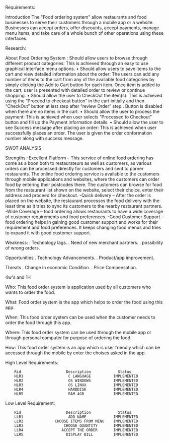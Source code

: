 Requirements:

Introduction The "Food ordering system" allow restaurants and food businesses to serve their customers through a mobile app or a website. Businesses can accept orders, offer discounts, accept payments, manage menu items, and take care of a whole bunch of other operations using these interfaces.

Research:

About Food Ordering System :
Should allow users to browse through different product categories: This is achieved through
an easy to use graphical interface menu options.
• Should allow users to save items to the cart and view detailed information about the order:
The users can add any number of items to the cart from any of the available food categories by
simply clicking the Add to Cart button for each item. Once item is added to the cart, user is
presented with detailed order to review or continue shopping.
• Should allow the user to CheckOut the item(s): This is achieved using the “Proceed to checkout
button” in the cart initially and then “CheckOut” button at last step after “review Order” step..
Button is disabled when there are no items in the cart.
• Should allow the user to process the payment: This is achieved when user selects “Processed to
Checkout” button and fill up the Payment information details.
• Should allow the user to see Success message after placing an order: This is achieved when
user successfully places an order. The user is given the order conformation number along with
success message.

SWOT ANALYSIS

Strengths
-Excellent Platform – This service of online food ordering has come as a boon both to restaurateurs as well as customers, as various orders can be processed directly for customers and sent to parner restaurants. The online food ordering service is available to the customers through mobile applications and websites, where the customers can order food by entering their postcodes there. The customers can browse for food from the restaurant list shown on the website, select their choice, enter their address and proceed for checkout.
-Quick delivery – After the order is placed on the website, the restaurant processes the food delivery with the least time as it tries to sync its customers to the nearby restaurant partners.
-Wide Coverage –  food ordering allows restaurants to have a wide coverage of customer requirements and food preferences.
-Good Customer Support –  food ordering helps in gaining good customer support and works for their requirement and food preferences. It keeps changing food menus and tries to expand it with good customer support.

Weakness:
. Technology lags.
. Need of new merchant partners.
. possibility of wrong orders.

Opportunities
. Technology Advancements.
. Product/app improvement.

Threats
. Change in economic Condition.
. Price Compensation.

4w's and 1H

Who:
This food order system is application used by all customers who wants to order the food.

What:
Food order system is the app which helps to order the food using this app.

When:
This food order system can be used when the customer needs to order the food through this app.

Where:
This food order system can be used through the mobile app or through personal computer for purpose of ordering the food.

How:
This food order system is an app which is user friendly which can be accessed through the mobile by enter the choises asked in the app.


High Level Requirements:

        Rid                    Description            Status
        HLR1                    C LANGUAGE          IMPLEMENTED
        HLR2                    OS WINDOWS          IMPLEMENTED
        HLR3                    OS LINUX            IMPLEMENTED
        HLR4                    HARDDISK            IMPLEMENTED
        HLR5                    RAM 4GB             IMPLEMENTED

Low Level Requirement:

        Rid                    Description            Status
        LLR1                    ADD NAME            IMPLEMENTED
        LLR2              CHOOSE ITEMS FROM MENU    IMPLEMENTED
        LLR3                  CHOOSE QUANTITY       IMPLEMENTED
        LLR4                 ACCEPT THE ORDER       IMPLEMENTED
        LLR5                   DISPLAY BILL         IMPLEMENTED
    








